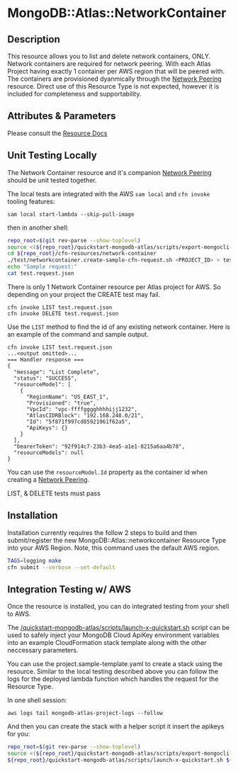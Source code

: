 # MongoDB::Atlas::NetworkContainer

## Description
This resource allows you to list and delete network containers, ONLY. 
Network containers are required for network peering. With each Atlas Project having exactly 1 container per AWS region that will be peered with. The containers are provisioned dyanmically through the [Network Peering](../network-peering) resource. Direct use of this Resource Type is not expected, however it is included for completeness and supportability.

## Attributes & Parameters

Please consult the [Resource Docs](docs/README.md)

## Unit Testing Locally

The Network Container resource and it's companion [Network Peering](../network-peering) should be unit tested together.

The local tests are integrated with the AWS `sam local` and `cfn invoke` tooling features:

```
sam local start-lambda --skip-pull-image
```
then in another shell:
```bash
repo_root=$(git rev-parse --show-toplevel)
source <(${repo_root}/quickstart-mongodb-atlas/scripts/export-mongocli-config.py)
cd ${repo_root}/cfn-resources/network-container
./test/networkcontainer.create-sample-cfn-request.sh <PROJECT_ID> > test.request.json
echo "Sample request:"
cat test.request.json
```
There is only 1 Network Container resource per Atlas project for AWS. So depending on your project the CREATE test may fail.

```
cfn invoke LIST test.request.json 
cfn invoke DELETE test.request.json 
```

Use the `LIST` method to find the id of any existing
network container. Here is an example of the command and sample output. 

```
cfn invoke LIST test.request.json
...<output omitted>...
=== Handler response ===
{
  "message": "List Complete",
  "status": "SUCCESS",
  "resourceModel": [
    {
      "RegionName": "US_EAST_1",
      "Provisioned": "true",
      "VpcId": "vpc-ffffgggghhhhijj1232",
      "AtlasCIDRBlock": "192.168.248.0/21",
      "Id": "5f871f997cd85921961f62a5",
      "ApiKeys": {}
    }
  ],
  "bearerToken": "92f914c7-23b3-4ea5-a1e1-8215a6aa4b78",
  "resourceModels": null
}
```

You can use the `resourceModel.Id` property as the container id when creating a [Network Peering](../network-peering).

LIST, & DELETE tests must pass 

## Installation

Installation currently requires the follow 2 steps to build and then submit/register the 
new MongoDB::Atlas::networkcontainer Resource Type into your AWS Region. Note, this command uses the
default AWS region.

```bash
TAGS=logging make
cfn submit --verbose --set-default
```

## Integration Testing w/ AWS

Once the resource is installed, you can do integrated testing from your shell to AWS.

The [/quickstart-mongodb-atlas/scripts/launch-x-quickstart.sh](launch-x-quickstart.sh) script
can be used to safely inject your MongoDB Cloud ApiKey environment variables into an example
CloudFormation stack template along with the other neccessary parameters.

You can use the project.sample-template.yaml to create a stack using the resource.
Similar to the local testing described above you can follow the logs for the deployed
lambda function which handles the request for the Resource Type.

In one shell session:
```
aws logs tail mongodb-atlas-project-logs --follow
```

And then you can create the stack with a helper script it insert the apikeys for you:


```bash
repo_root=$(git rev-parse --show-toplevel)
source <(${repo_root}/quickstart-mongodb-atlas/scripts/export-mongocli-config.py)
${repo_root}/quickstart-mongodb-atlas/scripts/launch-x-quickstart.sh ${repo_root}/cfn-resources/network-container/test/networkcontainer.sample-template.yaml SampleNetworkContainer-123 ParameterKey=ProjectId,ParameterValue=<YOUR_PROJECT_ID>
 
 
```

